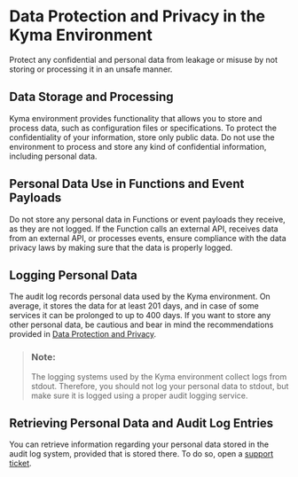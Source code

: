<!-- loio935e241ca726412597175bef2add8c57 -->

# Data Protection and Privacy in the Kyma Environment

Protect any confidential and personal data from leakage or misuse by not storing or processing it in an unsafe manner.



<a name="loio935e241ca726412597175bef2add8c57__section_jsc_p14_zkb"/>

## Data Storage and Processing

Kyma environment provides functionality that allows you to store and process data, such as configuration files or specifications. To protect the confidentiality of your information, store only public data. Do not use the environment to process and store any kind of confidential information, including personal data.



<a name="loio935e241ca726412597175bef2add8c57__section_tdc_nb4_zkb"/>

## Personal Data Use in Functions and Event Payloads

Do not store any personal data in Functions or event payloads they receive, as they are not logged. If the Function calls an external API, receives data from an external API, or processes events, ensure compliance with the data privacy laws by making sure that the data is properly logged.



<a name="loio935e241ca726412597175bef2add8c57__section_uf3_xjv_2lb"/>

## Logging Personal Data

The audit log records personal data used by the Kyma environment. On average, it stores the data for at least 201 days, and in case of some services it can be prolonged to up to 400 days. If you want to store any other personal data, be cautious and bear in mind the recommendations provided in [Data Protection and Privacy](Data_Protection_and_Privacy_7e513d3.md).

> ### Note:  
> The logging systems used by the Kyma environment collect logs from stdout. Therefore, you should not log your personal data to stdout, but make sure it is logged using a proper audit logging service.



<a name="loio935e241ca726412597175bef2add8c57__section_kct_3j4_zkb"/>

## Retrieving Personal Data and Audit Log Entries

You can retrieve information regarding your personal data stored in the audit log system, provided that is stored there. To do so, open a [support ticket](https://support.sap.com/en/index.html).

